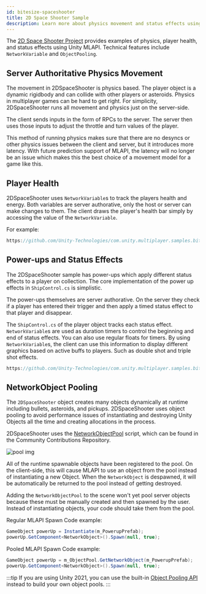 ```yaml
---
id: bitesize-spaceshooter
title: 2D Space Shooter Sample
description: Learn more about physics movement and status effects using MLAPI NetworkVariables and ObjectPooling using MLAPI.
---
```


The [2D Space Shooter Project](https://github.com/Unity-Technologies/com.unity.multiplayer.samples.bitesize/tree/master/Basic/2DSpaceShooter) provides examples of physics, player health, and status effects using Unity MLAPI. Technical features include `NetworkVariable` and `ObjectPooling`.

## Server Authoritative Physics Movement

The movement in 2DSpaceShooter is physics based. The player object is a dynamic rigidbody and can collide with other players or asteroids. Physics in multiplayer games can be hard to get right. For simplicity, 2DSpaceShooter runs all movement and physics just on the server-side.

The client sends inputs in the form of RPCs to the server. The server then uses those inputs to adjust the throttle and turn values of the player.

This method of running physics makes sure that there are no desyncs or other physics issues between the client and server, but it introduces more latency. With future prediction support of MLAPI, the latency will no longer be an issue which makes this the best choice of a movement model for a game like this.

## Player Health

2DSpaceShooter uses `NetworkVariable`s to track the players health and energy. Both variables are server authorative, only the host or server can make changes to them. The client draws the player's health bar simply by accessing the value of the `NetworkVariable`.

For example:

```csharp reference
https://github.com/Unity-Technologies/com.unity.multiplayer.samples.bitesize/blob/master/Basic/2DSpaceShooter/Assets/Scripts/ShipControl.cs#L431-L433
```

## Power-ups and Status Effects

The 2DSpaceShooter sample has power-ups which apply different status effects to a player on collection. The core implementation of the power up effects in `ShipControl.cs` is simplistic.

The power-ups themselves are server authorative. On the server they check if a player has entered their trigger and then apply a timed status effect to that player and disappear.

The `ShipControl.cs` of the player object tracks each status effect. `NetworkVariable`s are used as duration timers to control the beginning and end of status effects. You can also use regular floats for timers. By using `NetworkVariable`s, the client can use this information to display different graphics based on active buffs to players. Such as double shot and triple shot effects.

```csharp reference
https://github.com/Unity-Technologies/com.unity.multiplayer.samples.bitesize/blob/master/Basic/2DSpaceShooter/Assets/Scripts/ShipControl.cs#L50-L55
```

## NetworkObject Pooling

The `2DSpaceShooter` object creates many objects dynamically at runtime including bullets, asteroids, and pickups. 2DSpaceShooter uses object pooling to avoid performance issues of instantiating and destroying Unity Objects all the time and creating allocations in the process.

2DSpaceShooter uses the [NetworkObjectPool](https://github.com/Unity-Technologies/mlapi-community-contributions/tree/master/com.mlapi.contrib.extensions/Runtime/NetworkObjectPool) script, which can be found in the Community Contributions Repository.

![pool img](/img/bitesize/invader-networkobjectpool.png)

All of the runtime spawnable objects have been registered to the pool. On the client-side, this will cause MLAPI to use an object from the pool instead of instantiating a new Object. When the `NetworkObject` is despawned, it will be automatically be returned to the pool instead of getting destroyed.

Adding the `NetworkObjectPool` to the scene won't yet pool server objects because these must be manually created and then spawned by the user. Instead of instantiating objects, your code should take them from the pool.

Regular MLAPI Spawn Code example:

```csharp
GameObject powerUp = Instantiate(m_PowerupPrefab);
powerUp.GetComponent<NetworkObject>().Spawn(null, true);
```

Pooled MLAPI Spawn Code example:

```csharp
GameObject powerUp = m_ObjectPool.GetNetworkObject(m_PowerupPrefab);
powerUp.GetComponent<NetworkObject>().Spawn(null, true);
```

<!--  https://github.com/Unity-Technologies/com.unity.multiplayer.samples.bitesize/blob/master/Basic/2DSpaceShooter/Assets/Scripts/Spawner.cs#L132-L135 -->

:::tip
If you are using Unity 2021, you can use the built-in [Object Pooling API](https://docs.unity3d.com/2021.1/Documentation/ScriptReference/Pool.ObjectPool_1.html) instead to build your own object pools.
:::
